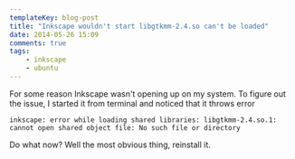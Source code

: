 ```yaml
---
templateKey: blog-post
title: "Inkscape wouldn't start libgtkmm-2.4.so can't be loaded"
date: 2014-05-26 15:09
comments: true
tags: 
    - inkscape 
    - ubuntu
---
```

For some reason Inkscape wasn't opening up on my system.
To figure out the issue, I started it from terminal and noticed
that it throws error 

    inkscape: error while loading shared libraries: libgtkmm-2.4.so.1: cannot open shared object file: No such file or directory

Do what now? Well the most obvious thing, reinstall it.


